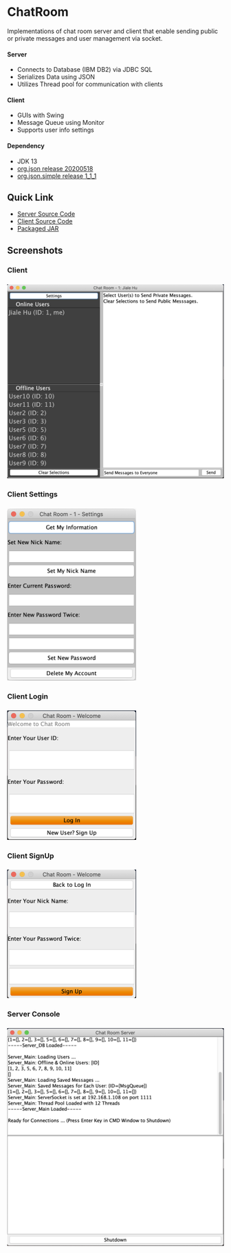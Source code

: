 # ChatRoom
Implementations of chat room server and client that enable sending public or private messages and user management via socket.
#### Server
- Connects to Database (IBM DB2) via JDBC SQL
- Serializes Data using JSON
- Utilizes Thread pool for communication with clients
#### Client
- GUIs with Swing
- Message Queue using Monitor
- Supports user info settings
#### Dependency
- JDK 13
- [org.json release 20200518](https://github.com/stleary/JSON-java)
- [org.json.simple release 1_1_1](https://github.com/fangyidong/json-simple)
## Quick Link
- [Server Source Code](/ChatRoom-Server/src/my/chatroom/server)
- [Client Source Code](/ChatRoom-Client/src/my/chatroom/client)
- [Packaged JAR](/JAR)
## Screenshots
<h3> Client <h3/>
<img src="/Screenshots/client.png" width="600"/>
<h3> Client Settings <h3/>
<img src="/Screenshots/settings.png" width="300"/>
<h3> Client Login <h3/>
<img src="/Screenshots/login.png" width="300"/>
<h3> Client SignUp <h3/>
<img src="/Screenshots/signup.png" width="300"/>
<h3> Server Console <h3/>
<img src="/Screenshots/server.png" width="600"/>
